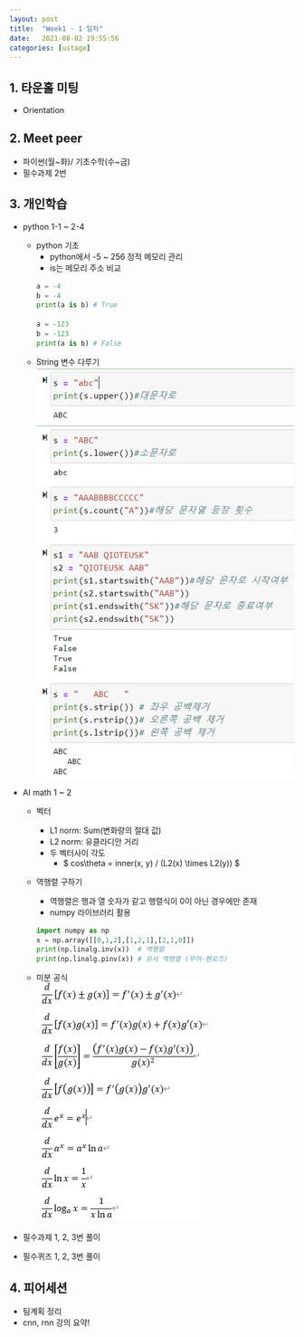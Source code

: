 ```yaml
---
layout: post
title:  "Week1 - 1 일차"
date:   2021-08-02 19:55:56
categories: [ustage]
---
```


## 1. 타운홀 미팅
 * Orientation 

## 2. Meet peer
 * 파이썬(월~화)/ 기초수학(수~금)
 * 필수과제 2번

## 3. 개인학습
 * python 1-1 ~ 2-4
    * python 기초
        * python에서 -5 ~ 256 정적 메모리 관리
        * is는 메모리 주소 비교
        ```python
        a = -4
        b = -4
        print(a is b) # True

        a = -123
        b = -123
        print(a is b) # False 
        ```
    * String 변수 다루기
    ![](/assets/image/day1_1.png)
 * AI math 1 ~ 2
    * 벡터
        * L1 norm: Sum(변화량의 절대 값)
        * L2 norm: 유클라디안 거리
        * 두 벡터사이 각도
            *  $ cos\theta = inner(x, y) / (L2(x) \times L2(y)) $
    * 역행렬 구하기
        * 역행렬은 행과 열 숫자가 같고 행렬식이 0이 아닌 경우에만 존재
        * numpy 라이브러리 활용

        ```python
        import numpy as np
        x = np.array([[0,1,2],[1,2,1],[2,1,0]])
        print(np.linalg.inv(x))  # 역행렬
        print(np.linalg.pinv(x)) # 유사 역행렬 (무어-펜로즈)
        ```
    * 미분 공식  
    ![](/assets/image/day1_2.png)

 * 필수과제 1, 2, 3번 풀이
 * 필수퀴즈 1, 2, 3번 풀이

## 4. 피어세션
 * 팀계획 정리
 * cnn, rnn 강의 요약!
    